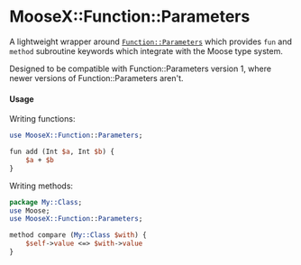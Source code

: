 # MooseX::Function::Parameters

A lightweight wrapper around [`Function::Parameters`][1] which provides `fun`
and `method` subroutine keywords which integrate with the Moose type system.

Designed to be compatible with Function::Parameters version 1, where newer
versions of Function::Parameters aren't.

#### Usage

Writing functions:

```perl
use MooseX::Function::Parameters;

fun add (Int $a, Int $b) {
    $a + $b
}
```

Writing methods:

```perl
package My::Class;
use Moose;
use MooseX::Function::Parameters;

method compare (My::Class $with) {
    $self->value <=> $with->value
}
```

[1]: https://metacpan.org/pod/Function::Parameters
